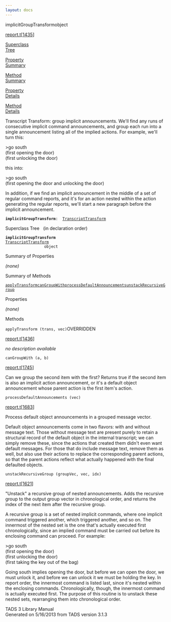 ```yaml
---
layout: docs
---
```

<span class="title">implicitGroupTransform</span><span class="type">object</span>

[report.t](../file/report.t.html)\[[1435](../source/report.t.html#1435)\]

[Superclass  
Tree](#_SuperClassTree_)

[Property  
Summary](#_PropSummary_)

[Method  
Summary](#_MethodSummary_)

[Property  
Details](#_Properties_)

[Method  
Details](#_Methods_)



Transcript Transform: group implicit announcements. We'll find any runs
of consecutive implicit command announcements, and group each run into a
single announcement listing all of the implied actions. For example,
we'll turn this:

  
\>go south  
(first opening the door)  
(first unlocking the door)

this into:

  
\>go south  
(first opening the door and unlocking the door)

In addition, if we find an implicit announcement in the middle of a set
of regular command reports, and it's for an action nested within the
action generating the regular reports, we'll start a new paragraph
before the implicit announcement.

**`implicitGroupTransform`**` :   `[`TranscriptTransform`](../object/TranscriptTransform.html)



<span id="_SuperClassTree_"></span>



<span class="hdln">Superclass Tree</span>   (in declaration order)



**`implicitGroupTransform`**  
[`TranscriptTransform`](../object/TranscriptTransform.html)  
`                 object`  
<span id="_PropSummary_"></span>



<span class="hdln">Summary of Properties</span>  







*(none)* <span id="_MethodSummary_"></span>



<span class="hdln">Summary of Methods</span>  



[`applyTransform`](#applyTransform)[`canGroupWith`](#canGroupWith)[`processDefaultAnnouncements`](#processDefaultAnnouncements)[`unstackRecursiveGroup`](#unstackRecursiveGroup)



<span id="_Properties_"></span>



<span class="hdln">Properties</span>  



*(none)* <span id="_Methods_"></span>



<span class="hdln">Methods</span>  



<span id="applyTransform"></span>

`applyTransform (trans, vec)`<span class="rem">OVERRIDDEN</span>

[report.t](../file/report.t.html)\[[1436](../source/report.t.html#1436)\]



*no description available*



<span id="canGroupWith"></span>

`canGroupWith (a, b)`

[report.t](../file/report.t.html)\[[1745](../source/report.t.html#1745)\]



Can we group the second item with the first? Returns true if the second
item is also an implicit action announcement, or it's a default object
announcement whose parent action is the first item's action.



<span id="processDefaultAnnouncements"></span>

`processDefaultAnnouncements (vec)`

[report.t](../file/report.t.html)\[[1683](../source/report.t.html#1683)\]



Process default object announcements in a grouped message vector.

Default object announcements come in two flavors: with and without
message text. Those without message text are present purely to retain a
structural record of the default object in the internal transcript; we
can simply remove these, since the actions that created them didn't even
want default messages. For those that do include message text, remove
them as well, but also use their actions to replace the corresponding
parent actions, so that the parent actions reflect what actually
happened with the final defaulted objects.



<span id="unstackRecursiveGroup"></span>

`unstackRecursiveGroup (groupVec, vec, idx)`

[report.t](../file/report.t.html)\[[1621](../source/report.t.html#1621)\]



"Unstack" a recursive group of nested announcements. Adds the recursive
group to the output group vector in chronological order, and returns the
index of the next item after the recursive group.

A recursive group is a set of nested implicit commands, where one
implicit command triggered another, which triggered another, and so on.
The innermost of the nested set is the one that's actually executed
first chronologically, since an implied command must be carried out
before its enclosing command can proceed. For example:

  
\>go south  
(first opening the door)  
(first unlocking the door)  
(first taking the key out of the bag)

Going south implies opening the door, but before we can open the door,
we must unlock it, and before we can unlock it we must be holding the
key. In report order, the innermost command is listed last, since it's
nested within the enclosing commands. Chronologically, though, the
innermost command is actually executed first. The purpose of this
routine is to unstack these nested sets, rearranging them into
chronological order.





TADS 3 Library Manual  
Generated on 5/16/2013 from TADS version 3.1.3


